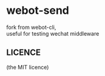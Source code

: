 webot-send
==========

fork from webot-cli,  
useful for testing wechat middleware

## LICENCE

(the MIT licence)
